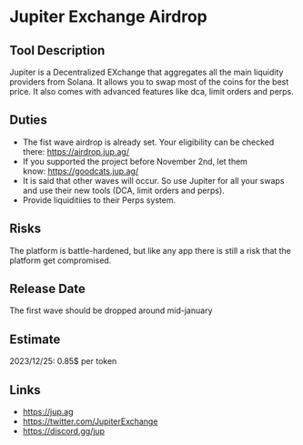 # Jupiter Exchange Airdrop

## Tool Description

Jupiter is a Decentralized EXchange that aggregates all the main liquidity providers from Solana. 
It allows you to swap most of the coins for the best price. It also comes with advanced features 
like dca, limit orders and perps.

## Duties

* The fist wave airdrop is already set. Your eligibility can be checked there: https://airdrop.jup.ag/
* If you supported the project before November 2nd, let them know: https://goodcats.jup.ag/
* It is said that other waves will occur. So use Jupiter for all your swaps and use their new tools
  (DCA, limit orders and perps).
* Provide liquiditiies to their Perps system.

## Risks

The platform is battle-hardened, but like any app there is still a risk that the platform get compromised. 

## Release Date

The first wave should be dropped around mid-january

## Estimate

2023/12/25: 0.85$ per token

## Links

* https://jup.ag
* https://twitter.com/JupiterExchange
* https://discord.gg/jup
